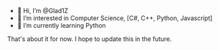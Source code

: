 - 👋 Hi, I’m @Glad1Z
- 👀 I’m interested in Computer Science, [C#, C++, Python, Javascript]
- 🌱 I’m currently learning Python

That's about it for now. I hope to update this in the future.


